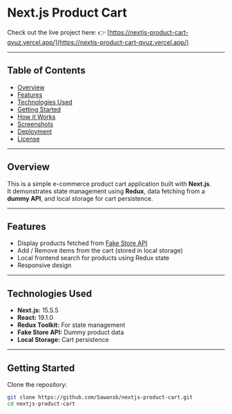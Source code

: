 # Next.js Product Cart

Check out the live project here: 👉 [https://nextjs-product-cart-qvuz.vercel.app/](https://nextjs-product-cart-qvuz.vercel.app/)

---

## Table of Contents

- [Overview](#overview)  
- [Features](#features)  
- [Technologies Used](#technologies-used)  
- [Getting Started](#getting-started)  
- [How it Works](#how-it-works)  
- [Screenshots](#screenshots)  
- [Deployment](#deployment)  
- [License](#license)  

---

## Overview

This is a simple e-commerce product cart application built with **Next.js**.  
It demonstrates state management using **Redux**, data fetching from a **dummy API**, and local storage for cart persistence.  

---

## Features

- Display products fetched from [Fake Store API](https://fakestoreapi.com/)  
- Add / Remove items from the cart (stored in local storage)  
- Local frontend search for products using Redux state  
- Responsive design  

---

## Technologies Used

- **Next.js:** 15.5.5  
- **React:** 19.1.0  
- **Redux Toolkit:** For state management  
- **Fake Store API:** Dummy product data  
- **Local Storage:** Cart persistence  

---

## Getting Started

Clone the repository:

```bash
git clone https://github.com/Sawansb/nextjs-product-cart.git
cd nextjs-product-cart
